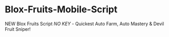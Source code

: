 # Blox-Fruits-Mobile-Script
NEW Blox Fruits Script *NO KEY* - Quickest Auto Farm, Auto Mastery &amp; Devil Fruit Sniper!
